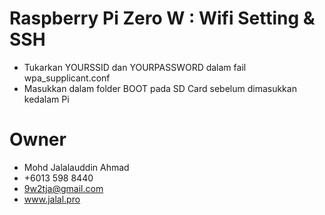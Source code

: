 # Raspberry Pi Zero W : Wifi Setting & SSH
- Tukarkan YOURSSID dan YOURPASSWORD dalam fail wpa_supplicant.conf
- Masukkan dalam folder BOOT pada SD Card sebelum dimasukkan kedalam Pi

# Owner
- Mohd Jalalauddin Ahmad
- +6013 598 8440
- 9w2tja@gmail.com
- www.jalal.pro

